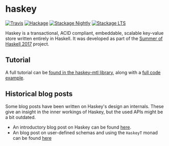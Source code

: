 haskey
======

[![Travis](https://travis-ci.org/haskell-haskey/haskey.svg?branch=master)](https://travis-ci.org/haskell-haskey/haskey)
[![Hackage](https://img.shields.io/hackage/v/haskey.svg?maxAge=2592000)](https://hackage.haskell.org/package/haskey)
[![Stackage Nightly](http://stackage.org/package/haskey/badge/nightly)](http://stackage.org/nightly/package/haskey)
[![Stackage LTS](http://stackage.org/package/haskey/badge/lts)](http://stackage.org/lts/package/haskey)

Haskey is a transactional, ACID compliant, embeddable, scalable key-value
store written entirely in Haskell. It was developed as part of the [Summer of Haskell 2017][soh2017] project.

  [soh2017]: https://summer.haskell.org/news/2017-05-24-accepted-projects.html

## Tutorial

A full tutorial can be [found in the haskey-mtl library](https://github.com/haskell-haskey/haskey-mtl/blob/master/docs/tutorial.md), along with a [full code example](https://github.com/haskell-haskey/haskey-mtl/tree/master/example).

## Historical blog posts
Some blog posts have been written on Haskey's design an internals. These give an insight in the inner workings of Haskey, but the used APIs might be a bit outdated.

  - An introductory blog post on Haskey can be found [here][introduction].
  - An blog post on user-defined schemas and using the `HaskeyT` monad can be found [here][haskey-mtl-post]

  [introduction]: https://deliquus.com/posts/2017-08-24-introducing-haskey.html
  [haskey-mtl-post]: https://deliquus.com/posts/2017-09-14-haskey-user-defined-schemas-and-monad-transformers.html
